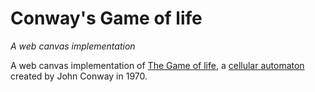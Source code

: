 # Conway's Game of life

_A web canvas implementation_

A web canvas implementation of [The Game of life](https://en.wikipedia.org/wiki/Conway%27s_Game_of_Life), a [cellular automaton](https://en.wikipedia.org/wiki/Cellular_automaton) created by John Conway in 1970.

